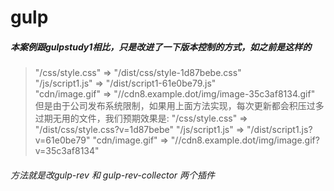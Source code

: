 # gulp
##### 本案例跟gulpstudy1相比，只是改进了一下版本控制的方式，如之前是这样的 
> "/css/style.css" => "/dist/css/style-1d87bebe.css"    
> "/js/script1.js" => "/dist/script1-61e0be79.js"    
> "cdn/image.gif"  => "//cdn8.example.dot/img/image-35c3af8134.gif"
但是由于公司发布系统限制，如果用上面方法实现，每次更新都会积压过多过期无用的文件，我们预期效果是:
> "/css/style.css" => "/dist/css/style.css?v=1d87bebe"
> "/js/script1.js" => "/dist/script1.js?v=61e0be79"
> "cdn/image.gif"  => "//cdn8.example.dot/img/image.gif?v=35c3af8134"

###### 方法就是改gulp-rev 和 gulp-rev-collector 两个插件

